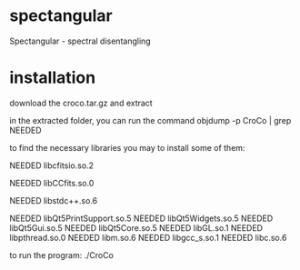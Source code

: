 # spectangular
Spectangular - spectral disentangling

# installation

download the croco.tar.gz and extract

in the extracted folder, you can run the command
objdump -p CroCo | grep NEEDED

to find the necessary libraries you may to install some of them:

  NEEDED               libcfitsio.so.2
  
  NEEDED               libCCfits.so.0
  
  NEEDED               libstdc++.so.6
  
  NEEDED               libQt5PrintSupport.so.5
  NEEDED               libQt5Widgets.so.5
  NEEDED               libQt5Gui.so.5
  NEEDED               libQt5Core.so.5
  NEEDED               libGL.so.1
  NEEDED               libpthread.so.0
  NEEDED               libm.so.6
  NEEDED               libgcc_s.so.1
  NEEDED               libc.so.6

to run the program: ./CroCo
